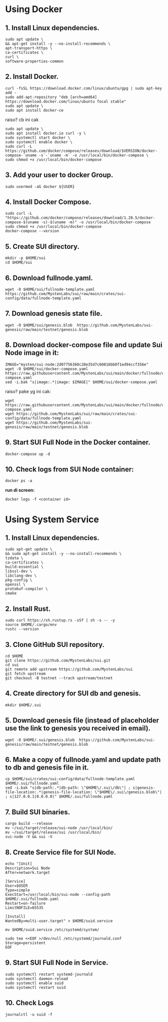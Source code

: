 # Using Docker

## 1. Install Linux dependencies.
```
sudo apt update \
&& apt-get install -y --no-install-recommends \
apt-transport-https \
ca-certificates \
curl \
software-properties-common
```


## 2. Install Docker.
```
curl -fsSL https://download.docker.com/linux/ubuntu/gpg | sudo apt-key add -
sudo add-apt-repository "deb [arch=amd64] https://download.docker.com/linux/ubuntu focal stable"
sudo apt update \
sudo apt install docker-ce
```

raiso? cb ini cak
```
sudo apt update \
sudo apt install docker.io curl -y \
sudo systemctl start docker \
sudo systemctl enable docker \
sudo curl -L https://github.com/docker/compose/releases/download/$VERSION/docker-compose-`uname -s`-`uname -m` -o /usr/local/bin/docker-compose \
sudo chmod +x /usr/local/bin/docker-compose
```

## 3. Add your user to docker Group.
```
sudo usermod -aG docker ${USER}
```


## 4. Install Docker Compose.
```
sudo curl -L "https://github.com/docker/compose/releases/download/1.28.5/docker-compose-$(uname -s)-$(uname -m)" -o /usr/local/bin/docker-compose
sudo chmod +x /usr/local/bin/docker-compose
docker-compose --version
```


## 5. Create SUI directory.
```
mkdir -p $HOME/sui
cd $HOME/sui
```

## 6. Download fullnode.yaml.
```
wget -O $HOME/sui/fullnode-template.yaml https://github.com/MystenLabs/sui/raw/main/crates/sui-config/data/fullnode-template.yaml
```

## 7. Download genesis state file.
```
wget -O $HOME/sui/genesis.blob  https://github.com/MystenLabs/sui-genesis/raw/main/testnet/genesis.blob
```

## 8. Download docker-compose file and update Sui Node image in it:
```
IMAGE="mysten/sui-node:2d07756360c28e35d7c60816bb0f1ed94ccf356e"
wget -O $HOME/sui/docker-compose.yaml https://raw.githubusercontent.com/MystenLabs/sui/main/docker/fullnode/docker-compose.yaml
sed -i.bak "s|image:.*|image: $IMAGE|" $HOME/sui/docker-compose.yaml
```

raiso? pake yg ini cak:
```
wget https://raw.githubusercontent.com/MystenLabs/sui/main/docker/fullnode/docker-compose.yaml
wget https://github.com/MystenLabs/sui/raw/main/crates/sui-config/data/fullnode-template.yaml
wget https://github.com/MystenLabs/sui-genesis/raw/main/testnet/genesis.blob
```

## 9. Start SUI Full Node in the Docker container.
```
docker-compose up -d
```

## 10. Check logs from SUI Node container:
```
docker ps -a
```

**run di screen:**
```
docker logs -f <container id>
```


# Using System Service


## 1. Install Linux dependencies.
```
sudo apt-get update \
&& sudo apt-get install -y --no-install-recommends \
tzdata \
ca-certificates \
build-essential \
libssl-dev \
libclang-dev \
pkg-config \
openssl \
protobuf-compiler \
cmake
```

## 2. Install Rust.
```
sudo curl https://sh.rustup.rs -sSf | sh -s -- -y
source $HOME/.cargo/env
rustc --version
```

## 3. Clone GitHub SUI repository.
```
cd $HOME
git clone https://github.com/MystenLabs/sui.git
cd sui
git remote add upstream https://github.com/MystenLabs/sui
git fetch upstream
git checkout -B testnet --track upstream/testnet
```

## 4. Create directory for SUI db and genesis.
```
mkdir $HOME/.sui
```

## 5. Download genesis file (instead of placeholder use the link to genesis you received in email).
```
wget -O $HOME/.sui/genesis.blob  https://github.com/MystenLabs/sui-genesis/raw/main/testnet/genesis.blob
```

## 6. Make a copy of fullnode.yaml and update path to db and genesis file in it.
```
cp $HOME/sui/crates/sui-config/data/fullnode-template.yaml $HOME/.sui/fullnode.yaml
sed -i.bak "s|db-path:.*|db-path: \"$HOME\/.sui\/db\"| ; s|genesis-file-location:.*|genesis-file-location: \"$HOME\/.sui\/genesis.blob\"| ; s|127.0.0.1|0.0.0.0|" $HOME/.sui/fullnode.yaml
```

## 7. Build SUI binaries.
```
cargo build --release
mv ~/sui/target/release/sui-node /usr/local/bin/
mv ~/sui/target/release/sui /usr/local/bin/
sui-node -V && sui -V
```


## 8. Create Service file for SUI Node.
```
echo "[Unit]
Description=Sui Node
After=network.target

[Service]
User=$USER
Type=simple
ExecStart=/usr/local/bin/sui-node --config-path $HOME/.sui/fullnode.yaml
Restart=on-failure
LimitNOFILE=65535

[Install]
WantedBy=multi-user.target" > $HOME/suid.service

mv $HOME/suid.service /etc/systemd/system/

sudo tee <<EOF >/dev/null /etc/systemd/journald.conf
Storage=persistent
EOF
```

## 9. Start SUI Full Node in Service.
```
sudo systemctl restart systemd-journald
sudo systemctl daemon-reload
sudo systemctl enable suid
sudo systemctl restart suid
```

## 10. Check Logs
```
journalctl -u suid -f
```
